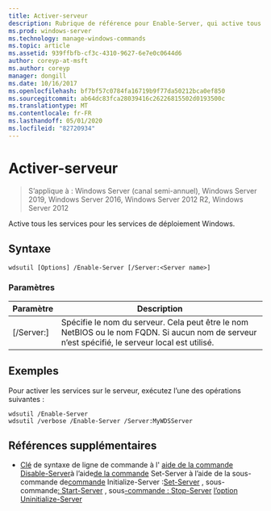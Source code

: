 ```yaml
---
title: Activer-serveur
description: Rubrique de référence pour Enable-Server, qui active tous les services pour les services de déploiement Windows.
ms.prod: windows-server
ms.technology: manage-windows-commands
ms.topic: article
ms.assetid: 939ffbfb-cf3c-4310-9627-6e7e0c0644d6
author: coreyp-at-msft
ms.author: coreyp
manager: dongill
ms.date: 10/16/2017
ms.openlocfilehash: bf7bf57c0784fa16719b9f77da50212bca0ef850
ms.sourcegitcommit: ab64dc83fca28039416c26226815502d0193500c
ms.translationtype: MT
ms.contentlocale: fr-FR
ms.lasthandoff: 05/01/2020
ms.locfileid: "82720934"
---
```

# <a name="enable-server"></a>Activer-serveur

> S’applique à : Windows Server (canal semi-annuel), Windows Server 2019, Windows Server 2016, Windows Server 2012 R2, Windows Server 2012

Active tous les services pour les services de déploiement Windows.

## <a name="syntax"></a>Syntaxe
```
wdsutil [Options] /Enable-Server [/Server:<Server name>]
```
### <a name="parameters"></a>Paramètres
|Paramètre|Description|
|-------|--------|
|[/Server:<Server name>]|Spécifie le nom du serveur. Cela peut être le nom NetBIOS ou le nom FQDN. Si aucun nom de serveur n’est spécifié, le serveur local est utilisé.|
## <a name="examples"></a>Exemples
Pour activer les services sur le serveur, exécutez l’une des opérations suivantes :
```
wdsutil /Enable-Server
wdsutil /verbose /Enable-Server /Server:MyWDSServer
```
## <a name="additional-references"></a>Références supplémentaires
- [Clé](command-line-syntax-key.md)
de syntaxe de ligne de commande à l'
[aide de la commande Disable-Server](using-the-disable-server-command.md)à l’aide[de la commande](using-the-get-server-command.md)
Set-Server à l’aide de la sous-commande de[commande](using-the-initialize-server-command.md)
Initialize-Server :[Set-Server](subcommand-set-server.md)
, sous-commande[: Start-Server](subcommand-start-server.md)
, sous[-commande : Stop-Server](subcommand-stop-server.md)
[l’option Uninitialize-Server](the-uninitialize-server-option.md)
